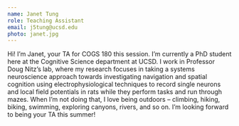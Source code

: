 ```yaml
---
name: Janet Tung
role: Teaching Assistant
email: j5tung@ucsd.edu
photo: janet.jpg
---
```


Hi! I’m Janet, your TA for COGS 180 this session. I’m currently a PhD student here at the Cognitive Science department at UCSD. I work in Professor Doug Nitz’s lab, where my research focuses in taking a systems neuroscience approach towards investigating navigation and spatial cognition using electrophysiological techniques to record single neurons and local field potentials in rats while they perform tasks and run through mazes. When I’m not doing that, I love being  outdoors – climbing, hiking, biking, swimming, exploring canyons, rivers, and so on. I’m looking forward to being your TA this summer!
